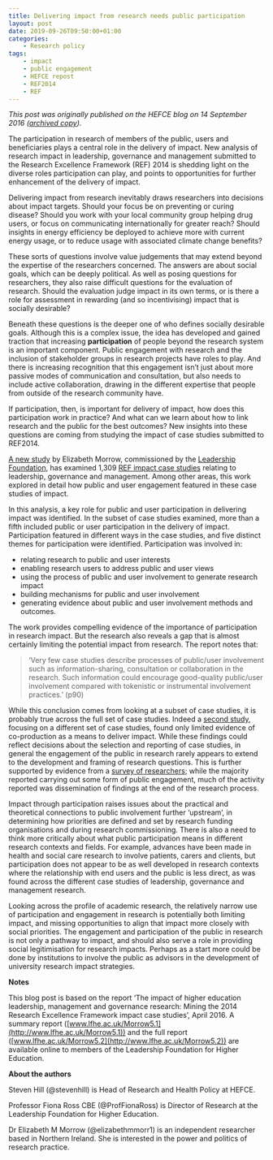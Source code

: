 ```yaml
---
title: Delivering impact from research needs public participation
layout: post
date: 2019-09-26T09:50:00+01:00
categories:
    - Research policy
tags:
    - impact
    - public engagement
    - HEFCE repost
    - REF2014
    - REF
---
```


*This post was originally published on the HEFCE blog on 14 September 2016 ([archived copy](https://webarchive.nationalarchives.gov.uk/20180405120506oe_/http://blog.hefce.ac.uk/2016/09/14/delivering-impact-from-research-needs-public-participation/)).*

The participation in research of members of the public, users and beneficiaries plays a central role in the delivery of impact. New analysis of research impact in leadership, governance and management submitted to the Research Excellence Framework (REF) 2014 is shedding light on the diverse roles participation can play, and points to opportunities for further enhancement of the delivery of impact.

Delivering impact from research inevitably draws researchers into decisions about impact targets. Should your focus be on preventing or curing disease? Should you work with your local community group helping drug users, or focus on communicating internationally for greater reach? Should insights in energy efficiency be deployed to achieve more with current energy usage, or to reduce usage with associated climate change benefits?

These sorts of questions involve value judgements that may extend beyond the expertise of the researchers concerned. The answers are about social goals, which can be deeply political. As well as posing questions for researchers, they also raise difficult questions for the evaluation of research. Should the evaluation judge impact in its own terms, or is there a role for assessment in rewarding (and so incentivising) impact that is socially desirable?

Beneath these questions is the deeper one of who defines socially desirable goals. Although this is a complex issue, the idea has developed and gained traction that increasing **participation** of people beyond the research system is an important component. Public engagement with research and the inclusion of stakeholder groups in research projects have roles to play. And there is increasing recognition that this engagement isn’t just about more passive modes of communication and consultation, but also needs to include active collaboration, drawing in the different expertise that people from outside of the research community have.

If participation, then, is important for delivery of impact, how does this participation work in practice? And what can we learn about how to link research and the public for the best outcomes? New insights into these questions are coming from studying the impact of case studies submitted to REF2014.

[A new study](http://www.lfhe.ac.uk/Morrow5.1) by Elizabeth Morrow, commissioned by the [Leadership Foundation](http://www.lfhe.ac.uk), has examined 1,309 [REF impact case studies](http://impact.ref.ac.uk/CaseStudies/) relating to leadership, governance and management. Among other areas, this work explored in detail how public and user engagement featured in these case studies of impact.

In this analysis, a key role for public and user participation in delivering impact was identified. In the subset of case studies examined, more than a fifth included public or user participation in the delivery of impact. Participation featured in different ways in the case studies, and five distinct themes for participation were identified. Participation was involved in:

- relating research to public and user interests
- enabling research users to address public and user views
- using the process of public and user involvement to generate research impact
- building mechanisms for public and user involvement
- generating evidence about public and user involvement methods and outcomes.

The work provides compelling evidence of the importance of participation in research impact. But the research also reveals a gap that is almost certainly limiting the potential impact from research. The report notes that:

>‘Very few case studies describe processes of public/user involvement such as information-sharing, consultation or collaboration in the research. Such information could encourage good-quality public/user involvement compared with tokenistic or instrumental involvement practices.’ (p90)

While this conclusion comes from looking at a subset of case studies, it is probably true across the full set of case studies. Indeed a [second study](http://bmcmedicine.biomedcentral.com/articles/10.1186/s12916-015-0467-4), focusing on a different set of case studies, found only limited evidence of co-production as a means to deliver impact. While these findings could reflect decisions about the selection and reporting of case studies, in general the engagement of the public in research rarely appears to extend to the development and framing of research questions. This is further supported by evidence from a [survey of researchers](https://wellcome.ac.uk/news/what-are-barriers-uk-researchers-engaging-public); while the majority reported carrying out some form of public engagement, much of the activity reported was dissemination of findings at the end of the research process.

Impact through participation raises issues about the practical and theoretical connections to public involvement further ‘upstream’, in determining how priorities are defined and set by research funding organisations and during research commissioning. There is also a need to think more critically about what public participation means in different research contexts and fields. For example, advances have been made in health and social care research to involve patients, carers and clients, but participation does not appear to be as well developed in research contexts where the relationship with end users and the public is less direct, as was found across the different case studies of leadership, governance and management research.

Looking across the profile of academic research, the relatively narrow use of participation and engagement in research is potentially both limiting impact, and missing opportunities to align that impact more closely with social priorities. The engagement and participation of the public in research is not only a pathway to impact, and should also serve a role in providing social legitimisation for research impacts. Perhaps as a start more could be done by institutions to involve the public as advisors in the development of university research impact strategies.

**Notes**

This blog post is based on the report ‘The impact of higher education leadership, management and governance research: Mining the 2014 Research Excellence Framework impact case studies’, April 2016. A summary report ([www.lfhe.ac.uk/Morrow5.1](http://www.lfhe.ac.uk/Morrow5.1)) and the full report ([www.lfhe.ac.uk/Morrow5.2](http://www.lfhe.ac.uk/Morrow5.2)) are available online to members of the Leadership Foundation for Higher Education.

**About the authors**

Steven Hill (@stevenhill) is Head of Research and Health Policy at HEFCE.

Professor Fiona Ross CBE (@ProfFionaRoss) is Director of Research at the Leadership Foundation for Higher Education.

Dr Elizabeth M Morrow (@elizabethmmorr1) is an independent researcher based in Northern Ireland. She is interested in the power and politics of research practice.